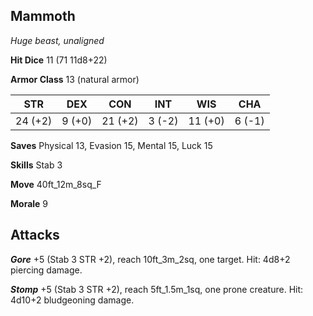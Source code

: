 ## Mammoth

*Huge beast, unaligned*

**Hit Dice** 11 (71 11d8+22)

**Armor Class** 13 (natural armor)

| STR     | DEX     | CON     | INT     | WIS     | CHA     |
|---------|---------|---------|---------|---------|---------|
| 24 (+2) |  9 (+0) | 21 (+2) |  3 (-2) | 11 (+0) |  6 (-1) |

**Saves** Physical 13, Evasion 15, Mental 15, Luck 15

**Skills** Stab 3

**Move** 40ft\_12m\_8sq\_F

**Morale** 9

## Attacks

***Gore*** +5 (Stab 3 STR +2), reach 10ft\_3m\_2sq, one target. Hit: 4d8+2 piercing damage.

***Stomp*** +5 (Stab 3 STR +2), reach 5ft\_1.5m\_1sq, one prone creature. Hit: 4d10+2 bludgeoning damage.

